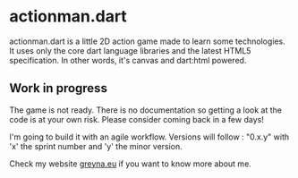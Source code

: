 # actionman.dart
actionman.dart is a little 2D action game made to learn some technologies.
It uses only the core dart language libraries and the latest HTML5 specification. In other words, it's canvas and dart:html powered.

## Work in progress
The game is not ready. There is no documentation so getting a look at the code is at your own risk. Please consider coming back in a few days!

I'm going to build it with an agile workflow. Versions will follow : "0.x.y" with 'x' the sprint number and 'y' the minor version.

Check my website [greyna.eu](http://greyna.eu) if you want to know more about me.

